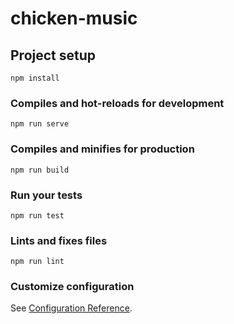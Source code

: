 <!--
 * @Description: In User Settings Edit
 * @Author: your name
 * @Date: 2019-08-16 10:46:53
 * @LastEditTime: 2019-08-16 10:47:37
 * @LastEditors: Please set LastEditors
 -->
# chicken-music

## Project setup
```
npm install
```

### Compiles and hot-reloads for development
```
npm run serve
```

### Compiles and minifies for production
```
npm run build
```

### Run your tests
```
npm run test
```

### Lints and fixes files
```
npm run lint
```

### Customize configuration
See [Configuration Reference](https://cli.vuejs.org/config/).
